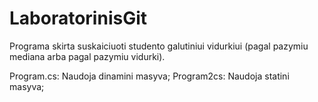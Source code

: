 # LaboratorinisGit

Programa skirta suskaiciuoti studento galutiniui vidurkiui (pagal pazymiu mediana arba pagal pazymiu vidurki).


Program.cs: Naudoja dinamini masyva;
Program2cs: Naudoja statini masyva;
